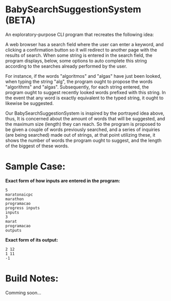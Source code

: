 # BabySearchSuggestionSystem (BETA)

An exploratory-purpose CLI program that recreates the following idea:

A web browser has a search field where the user can enter a keyword, and clicking a confirmation button so it will redirect to another page with the results of search. When some string is entered in the search field, the program displays, below, some options to auto complete this string according to the searches already performed by the user.

For instance, if the words "algoritmos" and "algas" have just been looked, when typing the string "alg", the program ought to propose the words "algorithms" and "algas". Subsequently, for each string entered, the program ought to suggest recently looked words prefixed with this string. In the event that any word is exactly equivalent to the typed string, it ought to likewise be suggested.

Our BabySearchSuggestionSystem is inspired by the portrayed idea above, thus, It is concerned about the amount of words that will be suggested, and the maximum size (length) they can reach. So the program is proposed to be given a couple of words previously searched, and a series of inquiries (are being searched) made out of strings, at that point utilizing these, it shows the number of words the program ought to suggest, and the length of the biggest of these words.

# Sample Case:

**Exact form of how inputs are entered in the program:**

    5
    maratonaicpc
    marathon
    programacao
    progress inputs
    inputs
    3
    marat
    programacao
    outputs



**Exact form of its output:**

    2 12
    1 11
    -1 

# Build Notes:

Comming soon...
